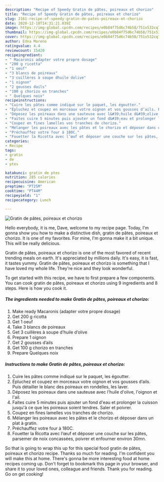 ```yaml
---
description: "Recipe of Speedy Gratin de pâtes, poireaux et chorizo"
title: "Recipe of Speedy Gratin de pâtes, poireaux et chorizo"
slug: 2161-recipe-of-speedy-gratin-de-pates-poireaux-et-chorizo
date: 2020-12-18T14:31:21.039Z
image: https://img-global.cpcdn.com/recipes/e0b84f75d6c74b58/751x532cq70/gratin-de-pates-poireaux-et-chorizo-photo-principale-de-la-recette.jpg
thumbnail: https://img-global.cpcdn.com/recipes/e0b84f75d6c74b58/751x532cq70/gratin-de-pates-poireaux-et-chorizo-photo-principale-de-la-recette.jpg
cover: https://img-global.cpcdn.com/recipes/e0b84f75d6c74b58/751x532cq70/gratin-de-pates-poireaux-et-chorizo-photo-principale-de-la-recette.jpg
author: Edna Moreno
ratingvalue: 4.4
reviewcount: 15420
recipeingredient:
- " Macaronis adapter votre propre dosage"
- "200 g ricotta"
- "1 oeuf"
- "3 blancs de poireaux"
- "3 cuillères à soupe dhuile dolive"
- "1 oignon"
- "2 gousses dails"
- "100 g chorizo en tranches"
- " Quelques noix"
recipeinstructions:
- "Cuire les pâtes comme indiqué sur le paquet, les égoutter."
- "Épluchez et coupez en morceaux votre oignon et vos gousses d’ails. Puis détailler le blanc des poireaux en rondelles, les laver."
- "Déposez les poireaux dans une sauteuse avec l&#39;huile d&#39;olive, l&#39;oignon et l&#39;ail."
- "Faites cuire 5 minutes puis ajouter un fond d&#39;eau et prolonger la cuisson jusqu&#39;à ce que les poireaux soient tendres. Saler et poivrer."
- "Coupez en fines lamelles vos tranches de chorizo."
- "Mélanger les poireaux avec les pâtes et le chorizo et déposer dans un plat à gratin."
- "Préchauffez votre four à 180C."
- "Fouetter la Ricotta avec l’œuf et déposer une couche sur les pâtes, parsemer de noix concassées, poivrer et enfourner environ 30mn."
categories:
- Recipe
tags:
- gratin
- de
- ptes

katakunci: gratin de ptes 
nutrition: 285 calories
recipecuisine: American
preptime: "PT25M"
cooktime: "PT44M"
recipeyield: "1"
recipecategory: Lunch

---
```



![Gratin de pâtes, poireaux et chorizo](https://img-global.cpcdn.com/recipes/e0b84f75d6c74b58/751x532cq70/gratin-de-pates-poireaux-et-chorizo-photo-principale-de-la-recette.jpg)

Hello everybody, it is me, Dave, welcome to my recipe page. Today, I'm gonna show you how to make a distinctive dish, gratin de pâtes, poireaux et chorizo. It is one of my favorites. For mine, I'm gonna make it a bit unique. This will be really delicious.



Gratin de pâtes, poireaux et chorizo is one of the most favored of recent trending meals on earth. It's appreciated by millions daily. It's easy, it is fast, it tastes yummy. Gratin de pâtes, poireaux et chorizo is something that I have loved my whole life. They're nice and they look wonderful.


To get started with this recipe, we have to first prepare a few components. You can cook gratin de pâtes, poireaux et chorizo using 9 ingredients and 8 steps. Here is how you cook it.

<!--inarticleads1-->

##### The ingredients needed to make Gratin de pâtes, poireaux et chorizo:

1. Make ready  Macaronis (adapter votre propre dosage)
1. Get 200 g ricotta
1. Get 1 oeuf
1. Take 3 blancs de poireaux
1. Get 3 cuillères à soupe d’huile d’olive
1. Prepare 1 oignon
1. Get 2 gousses d’ails
1. Get 100 g chorizo en tranches
1. Prepare  Quelques noix




<!--inarticleads2-->

##### Instructions to make Gratin de pâtes, poireaux et chorizo:

1. Cuire les pâtes comme indiqué sur le paquet, les égoutter.
1. Épluchez et coupez en morceaux votre oignon et vos gousses d’ails. Puis détailler le blanc des poireaux en rondelles, les laver.
1. Déposez les poireaux dans une sauteuse avec l&#39;huile d&#39;olive, l&#39;oignon et l&#39;ail.
1. Faites cuire 5 minutes puis ajouter un fond d&#39;eau et prolonger la cuisson jusqu&#39;à ce que les poireaux soient tendres. Saler et poivrer.
1. Coupez en fines lamelles vos tranches de chorizo.
1. Mélanger les poireaux avec les pâtes et le chorizo et déposer dans un plat à gratin.
1. Préchauffez votre four à 180C.
1. Fouetter la Ricotta avec l’œuf et déposer une couche sur les pâtes, parsemer de noix concassées, poivrer et enfourner environ 30mn.




So that is going to wrap this up for this special food gratin de pâtes, poireaux et chorizo recipe. Thanks so much for reading. I'm confident you will make this at home. There's gonna be more interesting food at home recipes coming up. Don't forget to bookmark this page in your browser, and share it to your loved ones, colleague and friends. Thank you for reading. Go on get cooking!
